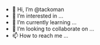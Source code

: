 - 👋 Hi, I’m @tackoman
- 👀 I’m interested in ...
- 🌱 I’m currently learning ...
- 💞️ I’m looking to collaborate on ...
- 📫 How to reach me ...

<!---
tackoman/tackoman is a ✨ special ✨ repository because its `README.md` (this file) appears on your GitHub profile.
You can click the Preview link to take a look at your changes.
--->

